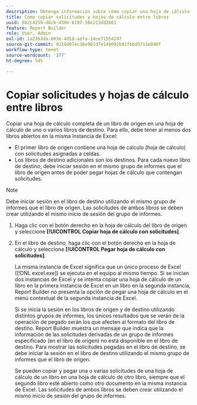 ```yaml
---
description: Obtenga información sobre cómo copiar una hoja de cálculo de un libro de origen en uno o varios libros de destino.
title: Cómo copiar solicitudes y hojas de cálculo entre libros
uuid: 6b2c4259-d8cb-430e-819f-38e213dd2661
feature: Report Builder
role: User, Admin
exl-id: 1a2363da-603e-4d1d-aefa-14ce71554247
source-git-commit: d218d07ec16e981d7e148092b91fbbd5711e840f
workflow-type: tm+mt
source-wordcount: '377'
ht-degree: 54%

---
```


# Copiar solicitudes y hojas de cálculo entre libros

Copiar una hoja de cálculo completa de un libro de origen en una hoja de cálculo de uno o varios libros de destino. Para ello, debe tener al menos dos libros abiertos en la misma instancia de Excel:
* El primer libro de origen contiene una hoja de cálculo (hoja de cálculo) con solicitudes asignadas a celdas.
* Los libros de destino adicionales son los destinos. Para cada nuevo libro de destino, debe iniciar sesión en el mismo grupo de informes que el libro de origen antes de poder pegar hojas de cálculo que contengan solicitudes.

>[!NOTE]
>
>Debe iniciar sesión en el libro de destino utilizando el mismo grupo de informes que el libro de origen. Las solicitudes de ambos libros se deben crear utilizando el mismo inicio de sesión del grupo de informes.

1. Haga clic con el botón derecho en la hoja de cálculo del libro de origen y seleccione **[!UICONTROL Copiar hoja de cálculo con solicitudes]**.
1. En el libro de destino, haga clic con el botón derecho en la hoja de cálculo y seleccione **[!UICONTROL Pegar hoja de cálculo con solicitudes]**.

   La misma instancia de Excel significa que un único proceso de Excel ([!DNL excel.exe]) se ejecuta en el equipo al mismo tiempo. Si se inician dos instancias de Excel y se intenta copiar una hoja de cálculo de un libro en la primera instancia de Excel en un libro en la segunda instancia, Report Builder no presenta la opción de pegar una hoja de cálculo en el menú contextual de la segunda instancia de Excel.

   Si se inicia la sesión en los libros de origen y de destino utilizando distintos grupos de informes, los únicos resultados que se verán de la operación de pegado serán los que afecten al formato del libro de destino. Report Builder muestra un mensaje que indica que la información de las solicitudes derivadas de un grupo de informes especificado (en el libro de origen) no está disponible en el libro de destino. Para mostrar las solicitudes pegadas en el libro de destino, se debe iniciar la sesión en el libro de destino utilizando el mismo grupo de informes que el libro de origen.

   Se pueden copiar y pegar una o varias solicitudes de una hoja de cálculo de un libro en una hoja de cálculo de otro libro, siempre que el segundo libro esté abierto como otro documento en la misma instancia de Excel. Las solicitudes de ambos libros se deben crear utilizando el mismo inicio de sesión del grupo de informes.
